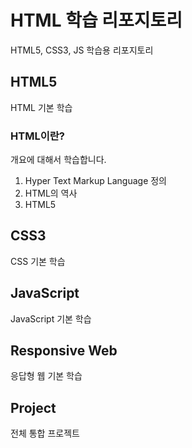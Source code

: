 # HTML 학습 리포지토리
HTML5, CSS3, JS 학습용 리포지토리

## HTML5
HTML 기본 학습

### HTML이란?
개요에 대해서 학습합니다.
1. Hyper Text Markup Language 정의
2. HTML의 역사
3. HTML5

## CSS3
CSS 기본 학습

## JavaScript
JavaScript 기본 학습

## Responsive Web
응답형 웹 기본 학습

## Project
전체 통합 프로젝트
